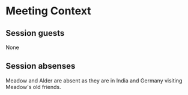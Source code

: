 # Meeting Context

## Session guests

None

## Session absenses

Meadow and Alder are absent as they are in India and Germany visiting Meadow's old friends.
